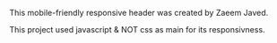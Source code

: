 This mobile-friendly responsive header was created by Zaeem Javed.

This project used javascript & NOT css as main for its responsivness.
